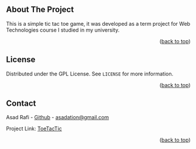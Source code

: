 <a name="readme-top"></a>



<!-- ABOUT THE PROJECT -->
## About The Project

This is a simple tic tac toe game, it was developed as a term project for Web Technologies course I studied in my university.

<p align="right">(<a href="#readme-top">back to top</a>)</p>



<!-- LICENSE -->
## License

Distributed under the GPL License. See `LICENSE` for more information.

<p align="right">(<a href="#readme-top">back to top</a>)</p>



<!-- CONTACT -->
## Contact

Asad Rafi - [Github](https://github.com/asadation) - asadation@gmail.com

Project Link: [ToeTacTic](https://github.com/asadation/ToeTacTic)

<p align="right">(<a href="#readme-top">back to top</a>)</p>
